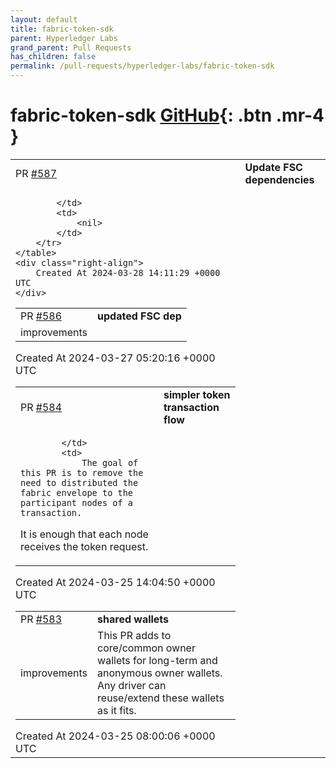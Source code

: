 ```yaml
---
layout: default
title: fabric-token-sdk
parent: Hyperledger Labs
grand_parent: Pull Requests
has_children: false
permalink: /pull-requests/hyperledger-labs/fabric-token-sdk
---
```


# fabric-token-sdk <span class="fs-3 right-align">[GitHub](https://github.com/hyperledger-labs/fabric-token-sdk){: .btn .mr-4 }</span>


<div>
    <table>
        <tr>
            <td>
                PR <a href="https://github.com/hyperledger-labs/fabric-token-sdk/pull/587" class=".btn">#587</a>
            </td>
            <td>
                <b>
                    Update FSC dependencies
                </b>
            </td>
        </tr>
        <tr>
            <td>
                
            </td>
            <td>
                <nil>
            </td>
        </tr>
    </table>
    <div class="right-align">
        Created At 2024-03-28 14:11:29 +0000 UTC
    </div>
</div>

<div>
    <table>
        <tr>
            <td>
                PR <a href="https://github.com/hyperledger-labs/fabric-token-sdk/pull/586" class=".btn">#586</a>
            </td>
            <td>
                <b>
                    updated FSC dep
                </b>
            </td>
        </tr>
        <tr>
            <td>
                <span class="chip">improvements</span>
            </td>
            <td>
                <nil>
            </td>
        </tr>
    </table>
    <div class="right-align">
        Created At 2024-03-27 05:20:16 +0000 UTC
    </div>
</div>

<div>
    <table>
        <tr>
            <td>
                PR <a href="https://github.com/hyperledger-labs/fabric-token-sdk/pull/584" class=".btn">#584</a>
            </td>
            <td>
                <b>
                    simpler token transaction flow
                </b>
            </td>
        </tr>
        <tr>
            <td>
                
            </td>
            <td>
                The goal of this PR is to remove the need to distributed the fabric envelope to the participant nodes of a transaction.
It is enough that each node receives the token request.
            </td>
        </tr>
    </table>
    <div class="right-align">
        Created At 2024-03-25 14:04:50 +0000 UTC
    </div>
</div>

<div>
    <table>
        <tr>
            <td>
                PR <a href="https://github.com/hyperledger-labs/fabric-token-sdk/pull/583" class=".btn">#583</a>
            </td>
            <td>
                <b>
                    shared wallets
                </b>
            </td>
        </tr>
        <tr>
            <td>
                <span class="chip">improvements</span>
            </td>
            <td>
                This PR adds to core/common owner wallets for long-term and anonymous owner wallets. Any driver can reuse/extend these wallets as it fits.
            </td>
        </tr>
    </table>
    <div class="right-align">
        Created At 2024-03-25 08:00:06 +0000 UTC
    </div>
</div>

